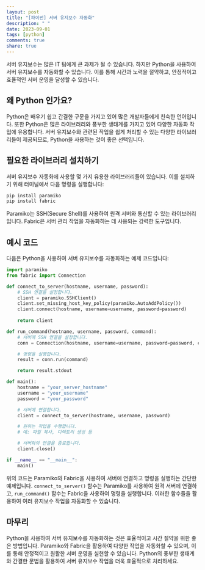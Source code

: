 ```yaml
---
layout: post
title: "[파이썬] 서버 유지보수 자동화"
description: " "
date: 2023-09-01
tags: [python]
comments: true
share: true
---
```


서버 유지보수는 많은 IT 팀에게 큰 과제가 될 수 있습니다. 하지만 Python을 사용하여 서버 유지보수를 자동화할 수 있습니다. 이를 통해 시간과 노력을 절약하고, 안정적이고 효율적인 서버 운영을 달성할 수 있습니다.

## 왜 Python 인가요?

Python은 배우기 쉽고 간결한 구문을 가지고 있어 많은 개발자들에게 친숙한 언어입니다. 또한 Python은 많은 라이브러리와 풍부한 생태계를 가지고 있어 다양한 자동화 작업에 유용합니다. 서버 유지보수와 관련된 작업을 쉽게 처리할 수 있는 다양한 라이브러리들이 제공되므로, Python을 사용하는 것이 좋은 선택입니다.

## 필요한 라이브러리 설치하기

서버 유지보수 자동화에 사용할 몇 가지 유용한 라이브러리들이 있습니다. 이를 설치하기 위해 터미널에서 다음 명령을 실행합니다:

```python
pip install paramiko
pip install fabric
```

Paramiko는 SSH(Secure Shell)를 사용하여 원격 서버와 통신할 수 있는 라이브러리입니다. Fabric은 서버 관리 작업을 자동화하는 데 사용되는 강력한 도구입니다.

## 예시 코드

다음은 Python을 사용하여 서버 유지보수를 자동화하는 예제 코드입니다:

```python
import paramiko
from fabric import Connection

def connect_to_server(hostname, username, password):
    # SSH 연결을 설정합니다.
    client = paramiko.SSHClient()
    client.set_missing_host_key_policy(paramiko.AutoAddPolicy())
    client.connect(hostname, username=username, password=password)
  
    return client

def run_command(hostname, username, password, command):
    # 서버에 SSH 연결을 설정합니다.
    conn = Connection(hostname, username=username, password=password, connect_kwargs={"password": password})

    # 명령을 실행합니다.
    result = conn.run(command)

    return result.stdout

def main():
    hostname = "your_server_hostname"
    username = "your_username"
    password = "your_password"

    # 서버에 연결합니다.
    client = connect_to_server(hostname, username, password)

    # 원하는 작업을 수행합니다.
    # 예: 파일 복사, 디렉토리 생성 등

    # 서버와의 연결을 종료합니다.
    client.close()

if __name__ == "__main__":
    main()
```

위의 코드는 Paramiko와 Fabric을 사용하여 서버에 연결하고 명령을 실행하는 간단한 예제입니다. `connect_to_server()` 함수는 Paramiko를 사용하여 원격 서버에 연결하고, `run_command()` 함수는 Fabric을 사용하여 명령을 실행합니다. 이러한 함수들을 활용하여 여러 유지보수 작업을 자동화할 수 있습니다.

## 마무리

Python을 사용하여 서버 유지보수를 자동화하는 것은 효율적이고 시간 절약을 위한 좋은 방법입니다. Paramiko와 Fabric을 활용하여 다양한 작업을 자동화할 수 있으며, 이를 통해 안정적이고 원활한 서버 운영을 실현할 수 있습니다. Python의 풍부한 생태계와 간결한 문법을 활용하여 서버 유지보수 작업을 더욱 효율적으로 처리하세요.